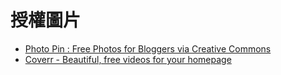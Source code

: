 # 授權圖片

* [Photo Pin : Free Photos for Bloggers via Creative Commons](http://photopin.com/)
* [Coverr - Beautiful, free videos for your homepage](http://www.coverr.co/)